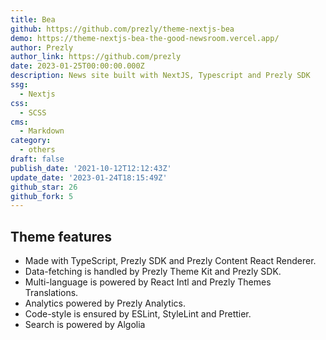 ```yaml
---
title: Bea
github: https://github.com/prezly/theme-nextjs-bea
demo: https://theme-nextjs-bea-the-good-newsroom.vercel.app/
author: Prezly
author_link: https://github.com/prezly
date: 2023-01-25T00:00:00.000Z
description: News site built with NextJS, Typescript and Prezly SDK
ssg:
  - Nextjs
css:
  - SCSS
cms:
  - Markdown
category:
  - others
draft: false
publish_date: '2021-10-12T12:12:43Z'
update_date: '2023-01-24T18:15:49Z'
github_star: 26
github_fork: 5
---
```


## Theme features

- Made with TypeScript, Prezly SDK and Prezly Content React Renderer.
- Data-fetching is handled by Prezly Theme Kit and Prezly SDK.
- Multi-language is powered by React Intl and Prezly Themes Translations.
- Analytics powered by Prezly Analytics.
- Code-style is ensured by ESLint, StyleLint and Prettier.
- Search is powered by Algolia